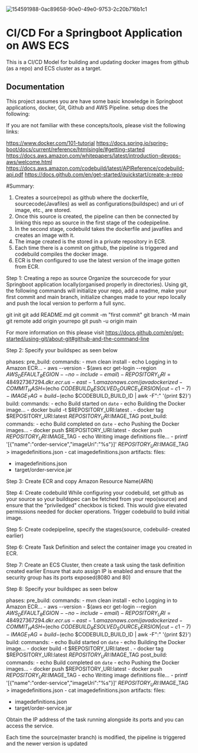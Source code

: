 ![154591988-0ac89658-90e0-49e0-9753-2c20b716b1c1](https://user-images.githubusercontent.com/97601366/155172472-c02083b0-b956-4013-bacb-5cbfea62bf35.png)

# CI/CD For a Springboot Application on AWS ECS 

This is a CI/CD Model for building and updating docker images from github (as a repo) and ECS cluster as a target.


## Documentation

This project assumes you are have some basic knowledge in Springboot applications, docker, Git, Github and AWS Pipeline.
setup does the following:

If you are not familiar with these concepts/tools, please visit the following links:

https://www.docker.com/101-tutorial
https://docs.spring.io/spring-boot/docs/current/reference/htmlsingle/#getting-started
https://docs.aws.amazon.com/whitepapers/latest/introduction-devops-aws/welcome.html
https://docs.aws.amazon.com/codebuild/latest/APIReference/codebuild-api.pdf
https://docs.github.com/en/get-started/quickstart/create-a-repo


#Summary:
1. Creates a source(repo) as github where the dockerfile, sourcecode(Javafiles) as well as configurations(buildspec) and uri of image, etc., are stored.
2. Once this source is created, the pipeline can then be connected by linking this repo as source in the first stage of the codepipeline.
3. In the second stage, codebuild takes the dockerfile and javafiles and creates an image with it.
4. The image created is the stored in a private repository in ECR.
5. Each time there is a commit on github, the pipeline is triggered and codebuild compiles the docker image.
6. ECR is then configured to use the latest version of the image gotten from ECR.

Step 1: Creating a repo as source
Organize the sourcecode for your Springboot application locally(organised properly in directories).
Using git, the following commands will initialize your repo, add a readme, make your first commit and main branch, initialize changes made to your repo locally and push the local version to perform a full sync.

git init 
git add README.md
git commit -m "first commit"
git branch -M main
git remote add origin yourrepo
git push -u origin main

For more information on this please visit
https://docs.github.com/en/get-started/using-git/about-git#github-and-the-command-line

Step 2: Specify your buildspec as seen below


phases:
  pre_build:
    commands:
      - mvn clean install
      - echo Logging in to Amazon ECR...
      - aws --version
      - $(aws ecr get-login --region $AWS_DEFAULT_REGION --no-include-email)
      - REPOSITORY_URI=484927367294.dkr.ecr.us-east-1.amazonaws.com/javadockerized
      - COMMIT_HASH=$(echo $CODEBUILD_RESOLVED_SOURCE_VERSION | cut -c 1-7)
      - IMAGE_TAG=build-$(echo $CODEBUILD_BUILD_ID | awk -F":" '{print $2}')
  build:
    commands:
      - echo Build started on `date`
      - echo Building the Docker image...
      - docker build -t $REPOSITORY_URI:latest .
      - docker tag $REPOSITORY_URI:latest $REPOSITORY_URI:$IMAGE_TAG
  post_build:
    commands:
      - echo Build completed on `date`
      - echo Pushing the Docker images...
      - docker push $REPOSITORY_URI:latest
      - docker push $REPOSITORY_URI:$IMAGE_TAG
      - echo Writing image definitions file...
      - printf '[{"name":"order-service","imageUri":"%s"}]' $REPOSITORY_URI:$IMAGE_TAG > imagedefinitions.json
      - cat imagedefinitions.json
artifacts:
  files:
   - imagedefinitions.json
   - target/order-service.jar

Step 3: Create ECR and copy Amazon Resource Name(ARN)


Step 4: Create codebuild 
While configuring your codebuild, set github as your source so your buildspec can be fetched from your repo(source) and ensure that the "priviledged" checkbox is ticked. This would give elevated permissions needed for docker operations.
Trigger codebuild to build initial image.



Step 5: Create codepipeline, specify the stages(source, codebuild- created earlier)


Step 6: Create Task Definition and select the container image you created in ECR.

Step 7:
Create an ECS Cluster, then create a task using the task definition created earlier
Ensure that auto assign IP is enabled and ensure that the security group has its ports exposed(8080 and 80)


Step 8: Specify your buildspec as seen below


phases:
  pre_build:
    commands:
      - mvn clean install
      - echo Logging in to Amazon ECR...
      - aws --version
      - $(aws ecr get-login --region $AWS_DEFAULT_REGION --no-include-email)
      - REPOSITORY_URI=484927367294.dkr.ecr.us-east-1.amazonaws.com/javadockerized
      - COMMIT_HASH=$(echo $CODEBUILD_RESOLVED_SOURCE_VERSION | cut -c 1-7)
      - IMAGE_TAG=build-$(echo $CODEBUILD_BUILD_ID | awk -F":" '{print $2}')
  build:
    commands:
      - echo Build started on `date`
      - echo Building the Docker image...
      - docker build -t $REPOSITORY_URI:latest .
      - docker tag $REPOSITORY_URI:latest $REPOSITORY_URI:$IMAGE_TAG
  post_build:
    commands:
      - echo Build completed on `date`
      - echo Pushing the Docker images...
      - docker push $REPOSITORY_URI:latest
      - docker push $REPOSITORY_URI:$IMAGE_TAG
      - echo Writing image definitions file...
      - printf '[{"name":"order-service","imageUri":"%s"}]' $REPOSITORY_URI:$IMAGE_TAG > imagedefinitions.json
      - cat imagedefinitions.json
artifacts:
  files:
   - imagedefinitions.json
   - target/order-service.jar



Obtain the IP address of the task running alongside its ports and you can access the service.

Each time the source(master branch) is modified, the pipeline is triggered and the newer version is updated







